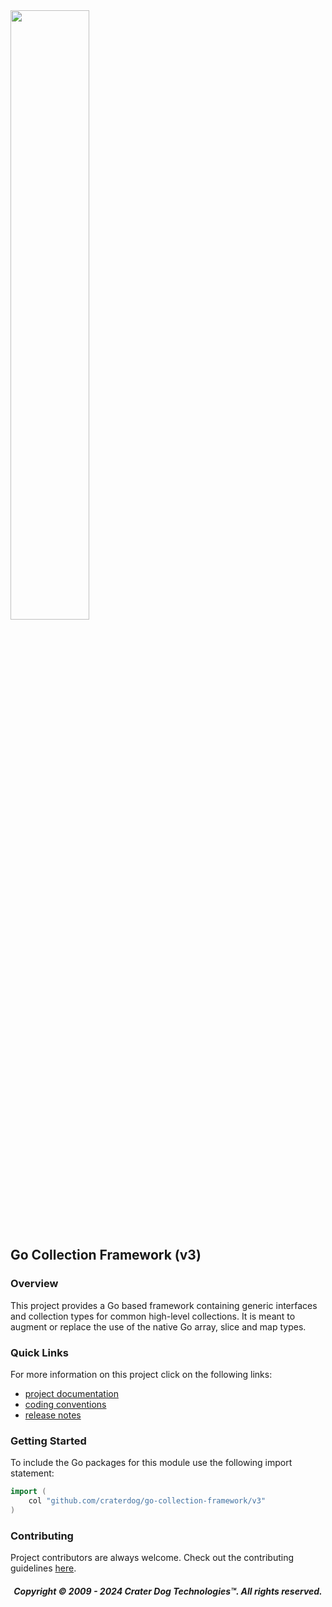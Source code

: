 <img src="https://craterdog.com/images/CraterDog.png" width="50%">

## Go Collection Framework (v3)

### Overview
This project provides a Go based framework containing generic interfaces and
collection types for common high-level collections. It is meant to augment or
replace the use of the native Go array, slice and map types.

### Quick Links
For more information on this project click on the following links:
 * [project documentation](https://github.com/craterdog/go-collection-framework/wiki)
 * [coding conventions](https://github.com/craterdog/go-package-framework/wiki)
 * [release notes](https://github.com/craterdog/go-collection-framework/wiki/releases)

### Getting Started
To include the Go packages for this module use the following import statement:
```go
import (
	col "github.com/craterdog/go-collection-framework/v3"
)
```

### Contributing
Project contributors are always welcome. Check out the contributing guidelines
[here](https://github.com/craterdog/go-collection-framework/blob/main/.github/CONTRIBUTING.md).

<H5 align="center"> Copyright © 2009 - 2024  Crater Dog Technologies™. All rights reserved. </H5>
